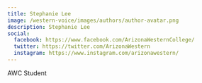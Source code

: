 ```yaml
---
title: Stephanie Lee
image: /western-voice/images/authors/author-avatar.png
description: Stephanie Lee
social:
  facebook: https://www.facebook.com/ArizonaWesternCollege/
  twitter: https://twitter.com/ArizonaWestern
  instagram: https://www.instagram.com/arizonawestern/
---
```


AWC Student